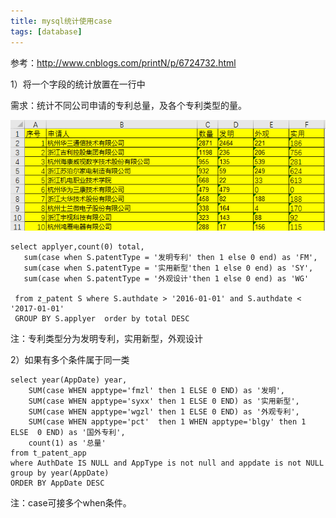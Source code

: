```yaml
---
title: mysql统计使用case
tags: [database]
---
```


参考：http://www.cnblogs.com/printN/p/6724732.html

1）将一个字段的统计放置在一行中

需求：统计不同公司申请的专利总量，及各个专利类型的量。

![](/images/database/mysql/statistic/data1.png)

```
select applyer,count(0) total,
   sum(case when S.patentType = '发明专利' then 1 else 0 end) as 'FM',
   sum(case when S.patentType = '实用新型'then 1 else 0 end) as 'SY',
   sum(case when S.patentType = '外观设计'then 1 else 0 end) as 'WG'
   
 from z_patent S where S.authdate > '2016-01-01' and S.authdate < '2017-01-01' 
 GROUP BY S.applyer  order by total DESC
```

注：专利类型分为发明专利，实用新型，外观设计

2）如果有多个条件属于同一类

```
select year(AppDate) year,
    SUM(case WHEN apptype='fmzl' then 1 ELSE 0 END) as '发明',
    SUM(case WHEN apptype='syxx' then 1 ELSE 0 END) as '实用新型',
    SUM(case WHEN apptype='wgzl' then 1 ELSE 0 END) as '外观专利',
    SUM(case WHEN apptype='pct'  then 1 WHEN apptype='blgy' then 1 ELSE  0 END) as '国外专利',
    count(1) as '总量'
from t_patent_app 
where AuthDate IS NULL and AppType is not null and appdate is not NULL 
group by year(AppDate)
ORDER BY AppDate DESC
```

注：case可接多个when条件。